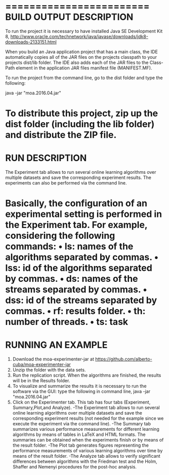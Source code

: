 ========================
BUILD OUTPUT DESCRIPTION
========================
To run the project it is necessary to have installed Java SE Development Kit 8, 
http://www.oracle.com/technetwork/java/javase/downloads/jdk8-downloads-2133151.html

When you build an Java application project that has a main class, the IDE
automatically copies all of the JAR
files on the projects classpath to your projects dist/lib folder. The IDE
also adds each of the JAR files to the Class-Path element in the application
JAR files manifest file (MANIFEST.MF).

To run the project from the command line, go to the dist folder and
type the following:

java -jar "moa.2016.04.jar" 

To distribute this project, zip up the dist folder (including the lib folder)
and distribute the ZIP file.
========================
RUN DESCRIPTION
========================
The Experiment tab allows to run several online learning algorithms over multiple datasets
and save the corresponding experiment results. The experiments can also be performed via
the command line.

Basically, the configuration of an experimental setting is performed in the Experiment tab.
For example, considering the following commands:
• ls: names of the algorithms separated by commas.
• lss: id of the algorithms separated by commas.
• ds: names of the streams separated by commas.
• dss: id of the streams separated by commas.
• rf: results folder.
• th: number of threads.
• ts: task
========================
RUNNING AN EXAMPLE
========================
1. Download the moa-experimenter-jar at https://github.com/alberto-cuba/moa-experimenter-jar
2. Unzip the folder with the data sets. 
3. Run the replication script. When the algorithms are finished, the results will be in the Results folder.
3. To visualize and summarize the results it is necessary to run the software via the GUI: type the following in command line, java -jar "moa.2016.04.jar"  
4. Click on the Experimenter tab. This tab has four tabs (Experiment, Summary,Plot,and Analyze).
-The Experiment tab allows to run several online learning algorithms over multiple datasets
and save the corresponding experiment results (not needed for the example since we execute the experiment via the command line).
-The Summary tab summarizes various performance measurements for different learning algorithms by means of tables in LaTeX and HTML formats. The summaries can be obtained
when the experiments finish or by means of the result folder. 
-The Plot tab generates figures representing the performance measurements of various learning
algorithms over time by means of the result folder.
-The Analyze tab allows to verify significant differences between algorithms with the Friedman test and the Holm, Shaffer and Nemenyi
procedures for the post-hoc analysis.
   
